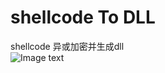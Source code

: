 # shellcode To DLL
 shellcode 异或加密并生成dll<br>
 ![Image text](https://github.com/k-fire/shellcode-To-DLL/blob/master/demo.jpg?raw=true)<br>
